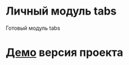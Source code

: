 # **Личный модуль tabs**
Готовый модуль tabs
 # [Демо](https://lisan4.github.io/tabs/) версия проекта 

